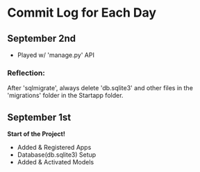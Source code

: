 # Commit Log for Each Day

## September 2nd
* Played w/ 'manage.py' API

### Reflection:
After 'sqlmigrate', always delete 'db.sqlite3' and other files in the 'migrations' folder in the Startapp folder.

## September 1st
**Start of the Project!** 
* Added & Registered Apps
* Database(db.sqlite3) Setup
* Added & Activated Models
